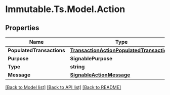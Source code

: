 # Immutable.Ts.Model.Action

## Properties

Name | Type | Description | Notes
------------ | ------------- | ------------- | -------------
**PopulatedTransactions** | [**TransactionActionPopulatedTransactions**](TransactionActionPopulatedTransactions.md) |  | [optional] 
**Purpose** | **SignablePurpose** |  | [optional] 
**Type** | **string** |  | 
**Message** | [**SignableActionMessage**](SignableActionMessage.md) |  | [optional] 

[[Back to Model list]](../README.md#documentation-for-models) [[Back to API list]](../README.md#documentation-for-api-endpoints) [[Back to README]](../README.md)

